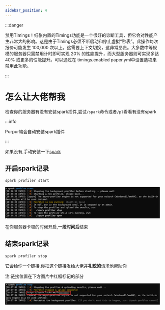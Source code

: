 ```yaml
---
sidebar_position: 4
---
```


:::danger

禁用Timings！纸张内置的Timings功能是一个很好的诊断工具，但它会对性能产生非常大的影响。这是由于Timings必须不断启动和停止虚拟“秒表”。此操作每次报价可能发生 100,000 次以上。这需要上下文切换，这非常昂贵。大多数中等规模的服务器只需禁用计时即可实现 20% 的性能提升，而大型服务器则可实现多达 40% 或更多的性能提升。可以通过在 timings.enabled paper.yml中设置选项来禁用此功能。

:::

# 怎么让大佬帮我

检查你的服务器有没有安装spark插件,尝试`/spark`命令或者`/pl`看看有没有spark

:::info

Purpur端会自动安装spark插件

:::

如果没有,手动安装一下[spark](https://www.spigotmc.org/resources/spark.57242/)

## 开启spark记录

```
spark profiler start
```

![](_images/怎么让大佬帮我/spark_start.png)

在你服务器卡顿的时候开启,**一段时间后**结束

## 结束spark记录

```
spark profiler stop
```

它会给你一个链接,你把这个链接发给大佬并**礼貌的**请求他帮助你

注:链接位置在下方图片中红框标记的部分

![](_images/怎么让大佬帮我/spark_stop.png)
